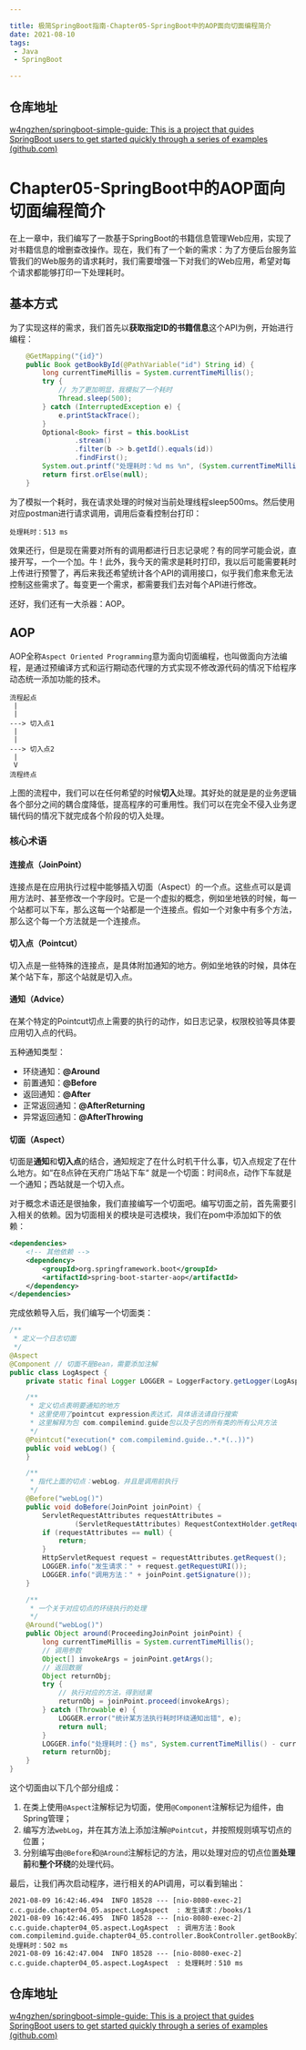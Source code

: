 ```yaml
---

title: 极简SpringBoot指南-Chapter05-SpringBoot中的AOP面向切面编程简介
date: 2021-08-10
tags:
 - Java
 - SpringBoot

---
```


## 仓库地址

[w4ngzhen/springboot-simple-guide: This is a project that guides SpringBoot users to get started quickly through a series of examples (github.com)](https://github.com/w4ngzhen/springboot-simple-guide)

# Chapter05-SpringBoot中的AOP面向切面编程简介

<!-- more -->

在上一章中，我们编写了一款基于SpringBoot的书籍信息管理Web应用，实现了对书籍信息的增删查改操作。现在，我们有了一个新的需求：为了方便后台服务监管我们的Web服务的请求耗时，我们需要增强一下对我们的Web应用，希望对每个请求都能够打印一下处理耗时。

## 基本方式

为了实现这样的需求，我们首先以**获取指定ID的书籍信息**这个API为例，开始进行编程：

```java
    @GetMapping("{id}")
    public Book getBookById(@PathVariable("id") String id) {
        long currentTimeMillis = System.currentTimeMillis();
        try {
            // 为了更加明显，我模拟了一个耗时
            Thread.sleep(500); 
        } catch (InterruptedException e) {
            e.printStackTrace();
        }
        Optional<Book> first = this.bookList
                .stream()
                .filter(b -> b.getId().equals(id))
                .findFirst();
        System.out.printf("处理耗时：%d ms %n", (System.currentTimeMillis() - currentTimeMillis));
        return first.orElse(null);
    }
```

为了模拟一个耗时，我在请求处理的时候对当前处理线程sleep500ms。然后使用对应postman进行请求调用，调用后查看控制台打印：

```
处理耗时：513 ms 
```

效果还行，但是现在需要对所有的调用都进行日志记录呢？有的同学可能会说，直接开写，一个一个加。牛！此外，我今天的需求是耗时打印，我以后可能需要耗时上传进行预警了，再后来我还希望统计各个API的调用接口，似乎我们愈来愈无法控制这些需求了。每变更一个需求，都需要我们去对每个API进行修改。

还好，我们还有一大杀器：AOP。

## AOP

AOP全称`Aspect Oriented Programming`意为面向切面编程，也叫做面向方法编程，是通过预编译方式和运行期动态代理的方式实现不修改源代码的情况下给程序动态统一添加功能的技术。

```
流程起点
 |
 |
---> 切入点1
 |
 |
---> 切入点2
 |
 V
流程终点
```

上图的流程中，我们可以在任何希望的时候**切入**处理。其好处的就是是的业务逻辑各个部分之间的耦合度降低，提高程序的可重用性。我们可以在完全不侵入业务逻辑代码的情况下就完成各个阶段的切入处理。

### 核心术语

#### 连接点（JoinPoint）

连接点是在应用执行过程中能够插入切面（Aspect）的一个点。这些点可以是调用方法时、甚至修改一个字段时。它是一个虚拟的概念，例如坐地铁的时候，每一个站都可以下车，那么这每一个站都是一个连接点。假如一个对象中有多个方法，那么这个每一个方法就是一个连接点。

#### 切入点（Pointcut）

切入点是一些特殊的连接点，是具体附加通知的地方。例如坐地铁的时候，具体在某个站下车，那这个站就是切入点。

#### 通知（Advice）

在某个特定的Pointcut切点上需要的执行的动作，如日志记录，权限校验等具体要应用切入点的代码。

五种通知类型：

- 环绕通知：**@Around**
- 前置通知：**@Before**
- 返回通知：**@After**
- 正常返回通知：**@AfterReturning**
- 异常返回通知：**@AfterThrowing**

#### 切面（Aspect）

切面是**通知**和**切入点**的结合，通知规定了在什么时机干什么事，切入点规定了在什么地方。如“在8点钟在天府广场站下车“ 就是一个切面：时间8点，动作下车就是一个通知；西站就是一个切入点。

对于概念术语还是很抽象，我们直接编写一个切面吧。编写切面之前，首先需要引入相关的依赖。因为切面相关的模块是可选模块，我们在pom中添加如下的依赖：

```xml
<dependencies>
	<!-- 其他依赖 -->
    <dependency>
        <groupId>org.springframework.boot</groupId>
        <artifactId>spring-boot-starter-aop</artifactId>
	</dependency>
</dependencies>
```

完成依赖导入后，我们编写一个切面类：

```java
/**
 * 定义一个日志切面
 */
@Aspect
@Component // 切面不是Bean，需要添加注解
public class LogAspect {
    private static final Logger LOGGER = LoggerFactory.getLogger(LogAspect.class);

    /**
     * 定义切点表明要通知的地方
     * 这里使用了pointcut expression表达式，具体语法请自行搜索
     * 这里解释为包 com.compilemind.guide包以及子包的所有类的所有公共方法
     */
    @Pointcut("execution(* com.compilemind.guide..*.*(..))")
    public void webLog() {
    }

    /**
     * 指代上面的切点：webLog，并且是调用前执行
     */
    @Before("webLog()")
    public void doBefore(JoinPoint joinPoint) {
        ServletRequestAttributes requestAttributes =
                (ServletRequestAttributes) RequestContextHolder.getRequestAttributes();
        if (requestAttributes == null) {
            return;
        }
        HttpServletRequest request = requestAttributes.getRequest();
        LOGGER.info("发生请求：" + request.getRequestURI());
        LOGGER.info("调用方法：" + joinPoint.getSignature());
    }

    /**
     * 一个关于对应切点的环绕执行的处理
     */
    @Around("webLog()")
    public Object around(ProceedingJoinPoint joinPoint) {
        long currentTimeMillis = System.currentTimeMillis();
        // 调用参数
        Object[] invokeArgs = joinPoint.getArgs();
        // 返回数据
        Object returnObj;
        try {
            // 执行对应的方法，得到结果
            returnObj = joinPoint.proceed(invokeArgs);
        } catch (Throwable e) {
            LOGGER.error("统计某方法执行耗时环绕通知出错", e);
            return null;
        }
        LOGGER.info("处理耗时：{} ms", System.currentTimeMillis() - currentTimeMillis);
        return returnObj;
    }
}
```

这个切面由以下几个部分组成：

1. 在类上使用`@Aspect`注解标记为切面，使用`@Component`注解标记为组件，由Spring管理；
2. 编写方法`webLog`，并在其方法上添加注解`@Pointcut`，并按照规则填写切点的位置；
3. 分别编写由`@Before`和`@Around`注解标记的方法，用以处理对应的切点位置**处理前**和**整个环绕**的处理代码。

最后，让我们再次启动程序，进行相关的API调用，可以看到输出：

```
2021-08-09 16:42:46.494  INFO 18528 --- [nio-8080-exec-2] c.c.guide.chapter04_05.aspect.LogAspect  : 发生请求：/books/1
2021-08-09 16:42:46.495  INFO 18528 --- [nio-8080-exec-2] c.c.guide.chapter04_05.aspect.LogAspect  : 调用方法：Book com.compilemind.guide.chapter04_05.controller.BookController.getBookById(String)
处理耗时：502 ms 
2021-08-09 16:42:47.004  INFO 18528 --- [nio-8080-exec-2] c.c.guide.chapter04_05.aspect.LogAspect  : 处理耗时：510 ms
```

## 仓库地址

[w4ngzhen/springboot-simple-guide: This is a project that guides SpringBoot users to get started quickly through a series of examples (github.com)](https://github.com/w4ngzhen/springboot-simple-guide)

